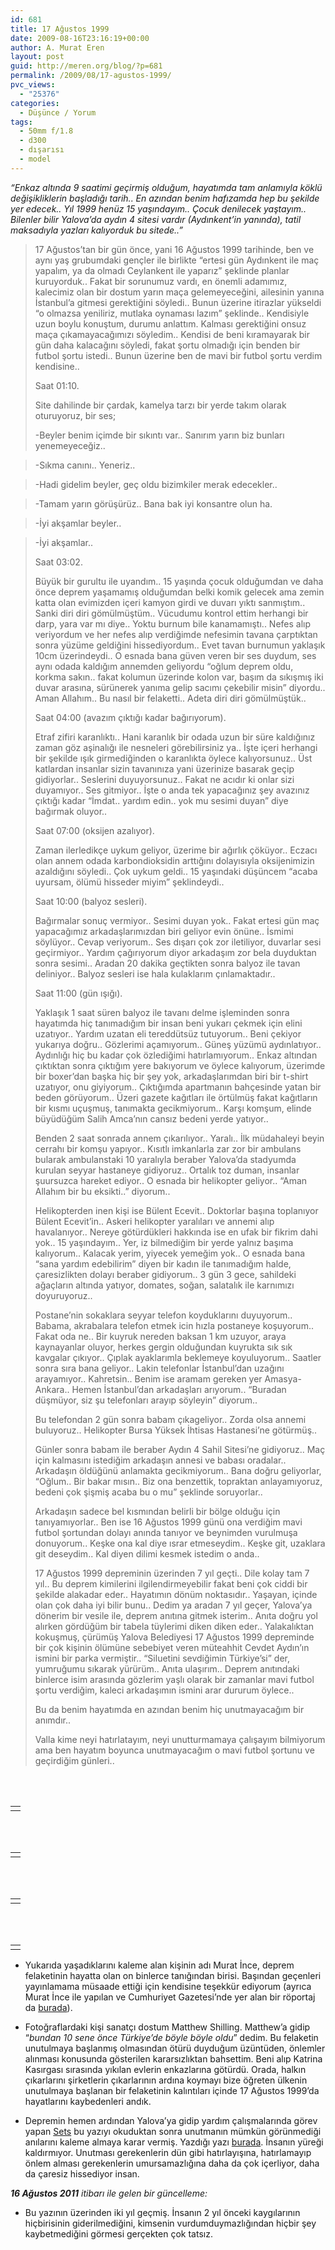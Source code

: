 ```yaml
---
id: 681
title: 17 Ağustos 1999
date: 2009-08-16T23:16:19+00:00
author: A. Murat Eren
layout: post
guid: http://meren.org/blog/?p=681
permalink: /2009/08/17-agustos-1999/
pvc_views:
  - "25376"
categories:
  - Düşünce / Yorum
tags:
  - 50mm f/1.8
  - d300
  - dışarısı
  - model
---
```

_&#8220;Enkaz altında 9 saatimi geçirmiş olduğum, hayatımda tam anlamıyla köklü değişikliklerin başladığı tarih.. En azından benim hafızamda hep bu şekilde yer edecek.. Yıl 1999 henüz 15 yaşındayım.. Çocuk denilecek yaştayım.. Bilenler bilir Yalova&#8217;da aydın 4 sitesi vardır (Aydınkent&#8217;in yanında), tatil maksadıyla yazları kalıyorduk bu sitede..&#8221;_

> 17 Ağustos&#8217;tan bir gün önce, yani 16 Ağustos 1999 tarihinde, ben ve aynı yaş grubumdaki gençler ile birlikte &#8220;ertesi gün Aydınkent ile maç yapalım, ya da olmadı Ceylankent ile yaparız&#8221; şeklinde planlar kuruyorduk.. Fakat bir sorunumuz vardı, en önemli adamımız, kalecimiz olan bir dostum yarın maça gelemeyeceğini, ailesinin yanına İstanbul&#8217;a gitmesi gerektiğini söyledi.. Bunun üzerine itirazlar yükseldi &#8220;o olmazsa yeniliriz, mutlaka oynaması lazım&#8221; şeklinde.. Kendisiyle uzun boylu konuştum, durumu anlattım. Kalması gerektiğini onsuz maça çıkamayacağımızı söyledim.. Kendisi de beni kıramayarak bir gün daha kalacağını söyledi, fakat şortu olmadığı için benden bir futbol şortu istedi.. Bunun üzerine ben de mavi bir futbol şortu verdim kendisine..
> 
> Saat 01:10.
> 
> Site dahilinde bir çardak, kamelya tarzı bir yerde takım olarak oturuyoruz, bir ses;
> 
> -Beyler benim içimde bir sıkıntı var.. Sanırım yarın biz bunları yenemeyeceğiz..
  
> -Sıkma canını.. Yeneriz..
  
> -Hadi gidelim beyler, geç oldu bizimkiler merak edecekler..
  
> -Tamam yarın görüşürüz.. Bana bak iyi konsantre olun ha.
  
> -İyi akşamlar beyler..
  
> -İyi akşamlar..
> 
> Saat 03:02.
> 
> Büyük bir gurultu ile uyandım.. 15 yaşında çocuk olduğumdan ve daha önce deprem yaşamamış olduğumdan belki komik gelecek ama zemin katta olan evimizden içeri kamyon girdi ve duvarı yıktı sanmıştım.. Sanki diri diri gömülmüştüm.. Vücudumu kontrol ettim herhangi bir darp, yara var mı diye.. Yoktu burnum bile kanamamıştı.. Nefes alıp veriyordum ve her nefes alıp verdiğimde nefesimin tavana çarptıktan sonra yüzüme geldiğini hissediyordum.. Evet tavan burnumun yaklaşık 10cm üzerindeydi.. O esnada bana güven veren bir ses duydum, ses aynı odada kaldığım annemden geliyordu &#8220;oğlum deprem oldu, korkma sakın.. fakat kolumun üzerinde kolon var, başım da sıkışmış iki duvar arasına, sürünerek yanıma gelip sacımı çekebilir misin&#8221; diyordu.. Aman Allahım.. Bu nasıl bir felaketti.. Adeta diri diri gömülmüştük..
> 
> Saat 04:00 (avazım çıktığı kadar bağırıyorum).
> 
> Etraf zifiri karanlıktı.. Hani karanlık bir odada uzun bir süre kaldığınız zaman göz aşinalığı ile nesneleri görebilirsiniz ya.. İşte içeri herhangi bir şekilde ışık girmediğinden o karanlıkta öylece kalıyorsunuz.. Üst katlardan insanlar sizin tavanınıza yani üzerinize basarak geçip gidiyorlar.. Seslerini duyuyorsunuz.. Fakat ne acıdır ki onlar sizi duyamıyor.. Ses gitmiyor.. İşte o anda tek yapacağınız şey avazınız çıktığı kadar &#8220;İmdat.. yardım edin.. yok mu sesimi duyan&#8221; diye bağırmak oluyor..
> 
> Saat 07:00 (oksijen azalıyor).
> 
> Zaman ilerledikçe uykum geliyor, üzerime bir ağırlık çöküyor.. Eczacı olan annem odada karbondioksidin arttığını dolayısıyla oksijenimizin azaldığını söyledi.. Çok uykum geldi.. 15 yaşındaki düşüncem &#8220;acaba uyursam, ölümü hisseder miyim&#8221; şeklindeydi..
> 
> Saat 10:00 (balyoz sesleri).
> 
> Bağırmalar sonuç vermiyor.. Sesimi duyan yok.. Fakat ertesi gün maç yapacağımız arkadaşlarımızdan biri geliyor evin önüne.. İsmimi söylüyor.. Cevap veriyorum.. Ses dışarı çok zor iletiliyor, duvarlar sesi geçirmiyor.. Yardım çağırıyorum diyor arkadaşım zor bela duyduktan sonra sesimi.. Aradan 20 dakika geçtikten sonra balyoz ile tavan deliniyor.. Balyoz sesleri ise hala kulaklarım çınlamaktadır..
> 
> Saat 11:00 (gün ışığı).
> 
> Yaklaşık 1 saat süren balyoz ile tavanı delme işleminden sonra hayatımda hiç tanımadığım bir insan beni yukarı çekmek için elini uzatıyor.. Yardım uzatan eli tereddütsüz tutuyorum.. Beni çekiyor yukarıya doğru.. Gözlerimi açamıyorum.. Güneş yüzümü aydınlatıyor.. Aydınlığı hiç bu kadar çok özlediğimi hatırlamıyorum.. Enkaz altından çıktıktan sonra çıktığım yere bakıyorum ve öylece kalıyorum, üzerimde bir boxer&#8217;dan başka hiç bir şey yok, arkadaşlarımdan biri bir t-shirt uzatıyor, onu giyiyorum.. Çıktığımda apartmanın bahçesinde yatan bir beden görüyorum.. Üzeri gazete kağıtları ile örtülmüş fakat kağıtların bir kısmı uçuşmuş, tanımakta gecikmiyorum.. Karşı komşum, elinde büyüdüğüm Salih Amca&#8217;nın cansız bedeni yerde yatıyor..
> 
> Benden 2 saat sonrada annem çıkarılıyor.. Yaralı.. İlk müdahaleyi beyin cerrahı bir komşu yapıyor.. Kısıtlı imkanlarla zar zor bir ambulans bularak ambulanstaki 10 yaralıyla beraber Yalova&#8217;da stadyumda kurulan seyyar hastaneye gidiyoruz.. Ortalık toz duman, insanlar şuursuzca hareket ediyor.. O esnada bir helikopter geliyor.. &#8220;Aman Allahım bir bu eksikti..&#8221; diyorum..
> 
> Helikopterden inen kişi ise Bülent Ecevit.. Doktorlar başına toplanıyor Bülent Ecevit&#8217;in.. Askeri helikopter yaralıları ve annemi alıp havalanıyor.. Nereye götürdükleri hakkında ise en ufak bir fikrim dahi yok.. 15 yaşındayım.. Yer, iz bilmediğim bir yerde yalnız başıma kalıyorum.. Kalacak yerim, yiyecek yemeğim yok.. O esnada bana &#8220;sana yardım edebilirim&#8221; diyen bir kadın ile tanımadığım halde, çaresizlikten dolayı beraber gidiyorum.. 3 gün 3 gece, sahildeki ağaçların altında yatıyor, domates, soğan, salatalık ile karnımızı doyuruyoruz..
> 
> Postane&#8217;nin sokaklara seyyar telefon koyduklarını duyuyorum.. Babama, akrabalara telefon etmek icin hızla postaneye koşuyorum.. Fakat oda ne.. Bir kuyruk nereden baksan 1 km uzuyor, araya kaynayanlar oluyor, herkes gergin olduğundan kuyrukta sık sık kavgalar çıkıyor.. Çıplak ayaklarımla beklemeye koyuluyorum.. Saatler sonra sıra bana geliyor.. Lakin telefonlar İstanbul&#8217;dan uzağını arayamıyor.. Kahretsin.. Benim ise aramam gereken yer Amasya-Ankara.. Hemen İstanbul&#8217;dan arkadaşları arıyorum.. &#8220;Buradan düşmüyor, siz şu telefonları arayıp söyleyin&#8221; diyorum..
> 
> Bu telefondan 2 gün sonra babam çıkageliyor.. Zorda olsa annemi buluyoruz.. Helikopter Bursa Yüksek İhtisas Hastanesi&#8217;ne götürmüş..
> 
> Günler sonra babam ile beraber Aydın 4 Sahil Sitesi&#8217;ne gidiyoruz.. Maç için kalmasını istediğim arkadaşın annesi ve babası oradalar.. Arkadaşın öldüğünü anlamakta gecikmiyorum.. Bana doğru geliyorlar, &#8220;Oğlum.. Bir bakar mısın.. Biz ona benzettik, topraktan anlayamıyoruz, bedeni çok şişmiş acaba bu o mu&#8221; şeklinde soruyorlar..
> 
> Arkadaşın sadece bel kısmından belirli bir bölge olduğu için tanıyamıyorlar.. Ben ise 16 Ağustos 1999 günü ona verdiğim mavi futbol şortundan dolayı anında tanıyor ve beynimden vurulmuşa donuyorum.. Keşke ona kal diye ısrar etmeseydim.. Keşke git, uzaklara git deseydim.. Kal diyen dilimi kesmek istedim o anda..
> 
> 17 Ağustos 1999 depreminin üzerinden 7 yıl geçti.. Dile kolay tam 7 yıl.. Bu deprem kimilerini ilgilendirmeyebilir fakat beni çok ciddi bir şekilde alakadar eder.. Hayatımın dönüm noktasıdır.. Yaşayan, içinde olan çok daha iyi bilir bunu.. Dedim ya aradan 7 yıl geçer, Yalova&#8217;ya dönerim bir vesile ile, deprem anıtına gitmek isterim.. Anıta doğru yol alırken gördüğüm bir tabela tüylerimi diken diken eder.. Yalakalıktan kokuşmuş, çürümüş Yalova Belediyesi 17 Ağustos 1999 depreminde bir çok kişinin ölümüne sebebiyet veren müteahhit Cevdet Aydın&#8217;ın ismini bir parka vermiştir.. &#8220;Siluetini sevdiğimin Türkiye&#8217;si&#8221; der, yumruğumu sıkarak yürürüm.. Anıta ulaşırım.. Deprem anıtındaki binlerce isim arasında gözlerim yaşlı olarak bir zamanlar mavi futbol şortu verdiğim, kaleci arkadaşımın ismini arar dururum öylece..
> 
> Bu da benim hayatımda en azından benim hiç unutmayacağım bir anımdır..
> 
> Valla kime neyi hatırlatayım, neyi unutturmamaya çalışayım bilmiyorum ama ben hayatım boyunca unutmayacağım o mavi futbol şortunu ve geçirdiğim günleri..

<br class="blank" /><br class="blank" />

<table border="0" width="100%">
  <tr>
    <td align="center">
      <img src="http://lh4.ggpht.com/_x7Afx6WcB1c/Soi6leOOK5I/AAAAAAAAGMI/kAXoFdYL5qQ/s800/01.jpg" alt="" />
    </td>
  </tr>
</table>

<br class="blank" /><br class="blank" />

<table border="0" width="100%">
  <tr>
    <td align="center">
      <img src="http://lh6.ggpht.com/_x7Afx6WcB1c/Soi6lQroFrI/AAAAAAAAGMM/zlAFo0sTmNk/s800/02.jpg" alt="" />
    </td>
  </tr>
</table>

<br class="blank" /><br class="blank" />

<table border="0" width="100%">
  <tr>
    <td align="center">
      <img src="http://lh3.ggpht.com/_x7Afx6WcB1c/Soi6lQvhhaI/AAAAAAAAGMQ/MWDCYWnXwJE/s800/03.jpg" alt="" />
    </td>
  </tr>
</table>

<br class="blank" /><br class="blank" />

<table border="0" width="100%">
  <tr>
    <td align="center">
      <img src="http://lh4.ggpht.com/_x7Afx6WcB1c/Soi6lq0V6BI/AAAAAAAAGMU/IwvYC607fzA/s800/04.jpg" alt="" />
    </td>
  </tr>
</table>

  * Yukarıda yaşadıklarını kaleme alan kişinin adı Murat İnce, deprem felaketinin hayatta olan on binlerce tanığından birisi. Başından geçenleri yayınlamama müsaade ettiği için kendisine teşekkür ediyorum (ayrıca Murat İnce ile yapılan ve Cumhuriyet Gazetesi&#8217;nde yer alan bir röportaj da [burada](http://www.cumhuriyet.com.tr/?im=yhs&hn=75686)).

  * Fotoğraflardaki kişi sanatçı dostum Matthew Shilling. Matthew&#8217;a gidip &#8220;_bundan 10 sene önce Türkiye&#8217;de böyle böyle oldu_&#8221; dedim. Bu felaketin unutulmaya başlanmış olmasından ötürü duyduğum üzüntüden, önlemler alınması konusunda gösterilen kararsızlıktan bahsettim. Beni alıp Katrina Kasırgası sırasında yıkılan evlerin enkazlarına götürdü. Orada, halkın çıkarlarını şirketlerin çıkarlarının ardına koymayı bize öğreten ülkenin unutulmaya başlanan bir felaketinin kalıntıları içinde 17 Ağustos 1999&#8217;da hayatlarını kaybedenleri andık.
  * Depremin hemen ardından Yalova&#8217;ya gidip yardım çalışmalarında görev yapan [Sets](http://blog.sets.subicon.net/) bu yazıyı okuduktan sonra unutmanın mümkün görünmediği anılarını kaleme almaya karar vermiş. Yazdığı yazı [burada](http://blog.sets.subicon.net/2009/08/17-agustos-1999-deprem-guncesi.html). İnsanın yüreği kaldırmıyor. Unutması gerekenlerin dün gibi hatırlayışına, hatırlamayıp önlem alması gerekenlerin umursamazlığına daha da çok içerliyor, daha da çaresiz hissediyor insan.

_**16 Ağustos 2011** itibarı ile gelen bir güncelleme:_

  * Bu yazının üzerinden iki yıl geçmiş. İnsanın 2 yıl önceki kaygılarının hiçbirisinin giderilmediğini, kimsenin vurdumduymazlığından hiçbir şey kaybetmediğini görmesi gerçekten çok tatsız.